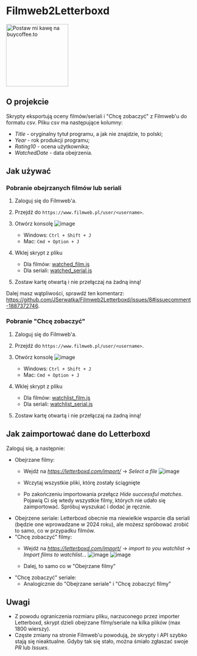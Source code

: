 # Filmweb2Letterboxd
<a href="https://buycoffee.to/jserwatka" target="_blank"><img src="https://buycoffee.to/btn/buycoffeeto-btn-primary.svg" style="width: 169px" alt="Postaw mi kawę na buycoffee.to"></a>
## O projekcie

Skrypty eksportują oceny filmów/seriali i "Chcę zobaczyć" z Filmweb'u do formatu csv.
Pliku csv ma następujące kolumny:

- _Title_ - oryginalny tytuł programu, a jak nie znajdzie, to polski;
- _Year_ - rok produkcji programu;
- _Rating10_ - ocena użytkownika;
- _WatchedDate_ - data obejrzenia.

## Jak używać

### Pobranie obejrzanych filmów lub seriali

1. Zaloguj się do Filmweb'a.
2. Przejdź do `https://www.filmweb.pl/user/<username>`.
3. Otwórz konsolę
       ![image](https://github.com/JSerwatka/Filmweb2Letterboxd/assets/33938646/2b4ce2e1-0556-4fbd-b29c-1cb957918ca4)

    - Windows: `Ctrl + Shift + J`
    - Mac: `Cmd + Option + J`
5. Wklej skrypt z pliku 
    - Dla filmów: [watched_film.js](https://github.com/JSerwatka/Filmweb2Letterboxd/blob/master/watched_film.js)
    - Dla seriali: [watched_serial.js](https://github.com/JSerwatka/Filmweb2Letterboxd/blob/master/watched_serial.js)
6. Zostaw kartę otwartą i nie przełączaj na żadną inną!

Dalej masz wątpliwości, sprawdź ten komentarz: https://github.com/JSerwatka/Filmweb2Letterboxd/issues/8#issuecomment-1887372746.

### Pobranie "Chcę zobaczyć" 

1. Zaloguj się do Filmweb'a.
2. Przejdź do `https://www.filmweb.pl/user/<username>`.
3. Otwórz konsolę
       ![image](https://github.com/JSerwatka/Filmweb2Letterboxd/assets/33938646/ced6335c-e391-4715-85ee-1ed95bfa0d9e)

    - Windows: `Ctrl + Shift + J`
    - Mac: `Cmd + Option + J`
5. Wklej skrypt z pliku 
    - Dla filmów: [watchlist_film.js](https://github.com/JSerwatka/Filmweb2Letterboxd/blob/master/watchlist_film.js)
    - Dla seriali: [watchlist_serial.js](https://github.com/JSerwatka/Filmweb2Letterboxd/blob/master/watchlist_serial.js)
6. Zostaw kartę otwartą i nie przełączaj na żadną inną!

## Jak zaimportować dane do Letterboxd
Zaloguj się, a następnie:
- Obejrzane filmy: 
    - Wejdź na _https://letterboxd.com/import/_ -> _Select a file_
          ![image](https://github.com/JSerwatka/Filmweb2Letterboxd/assets/33938646/12695a0f-2340-4b51-b0fc-0eb230c6dfc5)

    - Wczytaj wszystkie pliki, którę zostały ściągnięte
    - Po zakończeniu importowania przełącz _Hide successful matches_. Pojawią Ci się wtedy wszystkie filmy, których nie udało się zaimportować. Spróbuj wyszukać i dodać je ręcznie.
- Obejrzene seriale: Letterboxd obecnie ma niewielkie wsparcie dla seriali (będzie one wprowadzane w 2024 roku), ale możesz spróbować zrobić to samo, co w przypadku filmów.
- "Chcę zobaczyć" filmy:
    - Wejdź na _https://letterboxd.com/import/_ -> _import to you watchlist_ -> _Import films to watchlist..._
      ![image](https://github.com/JSerwatka/Filmweb2Letterboxd/assets/33938646/2f9c02b0-efe1-4bc6-bfeb-409fd7adb5b5)
        ![image](https://github.com/JSerwatka/Filmweb2Letterboxd/assets/33938646/c63743a3-515b-42ca-bba7-c381b75b480d)

    - Dalej, to samo co w "Obejrzane filmy"
- "Chcę zobaczyć" seriale:
    - Analogicznie do "Obejrzane seriale" i "Chcę zobaczyć filmy"

## Uwagi

- Z powodu ograniczenia rozmiaru pliku, narzuconego przez importer Letterboxd, skrypt dzieli obejrzane filmy/seriale na kilka plików (max 1800 wierszy).
- Częste zmiany na stronie Filmweb'u powodują, że skrypty i API szybko stają się nieaktualne. Gdyby tak się stało, można śmiało zgłaszać swoje _PR_ lub _Issues_.
